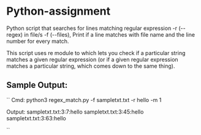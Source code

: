 # Python-assignment

Python script that searches for lines matching regular expression -r (--regex) in file/s -f (--files), Print if a line matches with file name and the line number for every match.

This script uses re module to which lets you check if a particular string matches a given regular expression (or if a given regular expression matches a particular string, which comes down to the same thing).

## Sample Output:
``
Cmd:
python3 regex_match.py -f sampletxt.txt -r hello -m 1

Output:
sampletxt.txt:3:7:hello
sampletxt.txt:3:45:hello
sampletxt.txt:3:63:hello

``
